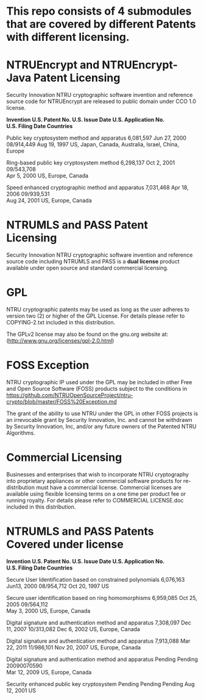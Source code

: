 This repo consists of 4 submodules that are covered by different Patents
with different licensing.
=======================

NTRUEncrypt and NTRUEncrypt-Java Patent Licensing
=======================
Security Innovation NTRU cryptographic software invention and reference source code for NTRUEncrypt
are released to public domain under CCO 1.0 license. 

**Invention	U.S. Patent No.	U.S. Issue Date	U.S. Application No.	
U.S. Filing Date	Countries**

Public key cryptosystem method and apparatus	6,081,597	Jun 27, 2000 08/914,449	
Aug 19, 1997	US, Japan, Canada, Australia, Israel, China, Europe

Ring-based public key cryptosystem method	6,298,137	Oct 2, 2001	09/543,708	
Apr 5, 2000	US, Europe, Canada

Speed enhanced cryptographic method and apparatus 7,031,468 Apr 18, 2006	09/939,531	
Aug 24, 2001	US, Europe, Canada


NTRUMLS and PASS Patent Licensing
================================

Security Innovation NTRU cryptographic software invention and reference source code including NTRUMLS and PASS is a **dual license** product available under open source and standard commercial licensing. 

GPL
===========
NTRU cryptographic patents may be used  as long as the user adheres to version two (2) or higher of the GPL License. For  details please refer to COPYING-2.txt included in this distribution. 

The GPLv2 license may also be found on the gnu.org website at: (http://www.gnu.org/licenses/gpl-2.0.html)

FOSS Exception
================
NTRU cryptographic IP used under the GPL may be included in other Free and Open Source Software (FOSS) products subject to the conditions in https://github.com/NTRUOpenSourceProject/ntru-crypto/blob/master/FOSS%20Exception.md
 
The grant of the ability to use NTRU under the GPL in other FOSS projects is an irrevocable grant by Security Innovation, Inc. and cannot be withdrawn by Security Innovation, Inc, and/or any future owners of the Patented NTRU Algorithms.

Commercial Licensing
====================
Businesses and enterprises that wish to incorporate NTRU cryptography into proprietary appliances or other commercial software products for re-distribution must have a commercial license. Commercial licenses are available using flexible licensing terms on a one time per product fee or running royalty.  For details please refer to COMMERCIAL LICENSE.doc included in this distribution.

NTRUMLS and PASS Patents Covered under license
===================================
**Invention	U.S. Patent No.	U.S. Issue Date	U.S. Application No.	
U.S. Filing Date	Countries**

Secure User Identification based on constrained polynomials	6,076,163	
Jun13, 2000	08/954,712	Oct 20, 1997	US


Secure user identification based on ring homomorphisms 6,959,085 Oct 25, 2005 09/564,112	
May 3, 2000	US, Europe, Canada



Digital signature and authentication method and apparatus 7,308,097 Dec 11, 2007 10/313,082	
Dec 6, 2002	US, Europe, Canada

Digital signature and authentication method and apparatus 7,913,088 Mar 22, 2011 11/986,101	
Nov 20, 2007	US, Europe, Canada

Digital signature and authentication method and apparatus Pending Pending 20090070590	
Mar 12, 2009	US, Europe, Canada

Security enhanced public key cryptosystem Pending Pending Pending Aug 12, 2001	US

